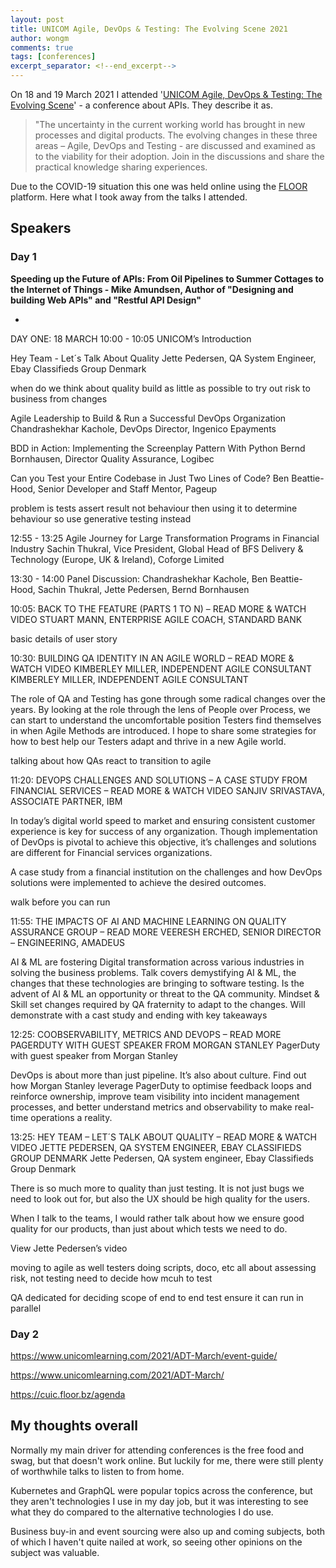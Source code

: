 ```yaml
---
layout: post
title: UNICOM Agile, DevOps & Testing: The Evolving Scene 2021
author: wongm
comments: true
tags: [conferences]
excerpt_separator: <!--end_excerpt-->
---
```


On 18 and 19 March 2021 I attended '[UNICOM Agile, DevOps & Testing: The Evolving Scene](https://www.unicomlearning.com/2021/ADT-March/)' - a conference about APIs. They describe it as.

> "The uncertainty in the current working world has brought in new processes and digital products. The evolving changes in these three areas – Agile, DevOps and Testing - are discussed and examined as to the viability for their adoption. Join in the discussions and share the practical knowledge sharing experiences.

Due to the COVID-19 situation this one was held online using the [FLOOR](https://floor.bz/) platform. Here what I took away from the talks I attended.  

<!--end_excerpt-->

## Speakers ##

### Day 1 ###

**Speeding up the Future of APIs: From Oil Pipelines to Summer Cottages to the Internet of Things - Mike Amundsen, Author of "Designing and building Web APIs" and "Restful API Design"**

- 


DAY ONE: 18 MARCH
10:00 - 10:05 UNICOM’s Introduction

Hey Team - Let´s Talk About Quality
Jette Pedersen, QA System Engineer, Ebay Classifieds Group Denmark

when do we think about quality
build as little as possible to try out
risk to business from changes

Agile Leadership to Build & Run a Successful
DevOps Organization
Chandrashekhar Kachole, DevOps Director, Ingenico Epayments


BDD in Action: Implementing the Screenplay Pattern With Python
Bernd Bornhausen, Director Quality Assurance, Logibec

Can you Test your Entire Codebase in Just Two Lines of Code?
Ben Beattie-Hood, Senior Developer and Staff Mentor, Pageup

problem is tests assert result not behaviour
then using it to determine behaviour
so use generative testing instead


12:55 - 13:25 Agile Journey for Large Transformation Programs in Financial Industry
Sachin Thukral, Vice President, Global Head of BFS Delivery & Technology (Europe, UK & Ireland), Coforge Limited


13:30 - 14:00 Panel Discussion:
Chandrashekhar Kachole, Ben Beattie-Hood, Sachin Thukral, Jette Pedersen, Bernd Bornhausen






10:05: BACK TO THE FEATURE (PARTS 1 TO N) – READ MORE & WATCH VIDEO
STUART MANN, ENTERPRISE AGILE COACH, STANDARD BANK

basic details of user story



10:30: BUILDING QA IDENTITY IN AN AGILE WORLD – READ MORE & WATCH VIDEO
KIMBERLEY MILLER, INDEPENDENT AGILE CONSULTANT
KIMBERLEY MILLER, INDEPENDENT AGILE CONSULTANT

The role of QA and Testing has gone through some radical changes over the years. By looking at the role through the lens of People over Process, we can start to understand the uncomfortable position Testers find themselves in when Agile Methods are introduced. I hope to share some strategies for how to best help our Testers adapt and thrive in a new Agile world.

talking about how QAs react to transition to agile


11:20: DEVOPS CHALLENGES AND SOLUTIONS – A CASE STUDY FROM FINANCIAL SERVICES – READ MORE & WATCH VIDEO
SANJIV SRIVASTAVA, ASSOCIATE PARTNER, IBM

In today’s digital world speed to market and ensuring consistent customer experience is key for success of any organization. Though implementation of DevOps is pivotal to achieve this objective, it’s challenges and solutions are different for Financial services organizations.

A case study from a financial institution on the challenges and how DevOps solutions were implemented to achieve the desired outcomes.

walk before you can run


11:55: THE IMPACTS OF AI AND MACHINE LEARNING ON QUALITY ASSURANCE GROUP – READ MORE
VEERESH ERCHED, SENIOR DIRECTOR – ENGINEERING, AMADEUS

AI & ML are fostering Digital transformation across various industries in solving the business problems. Talk covers demystifying AI & ML, the changes that these technologies are bringing to software testing. Is the advent of AI & ML an opportunity or threat to the QA community. Mindset & Skill set changes required by QA fraternity to adapt to the changes. Will demonstrate with a cast study and ending with key takeaways





12:25: COOBSERVABILITY, METRICS AND DEVOPS – READ MORE
PAGERDUTY WITH GUEST SPEAKER FROM MORGAN STANLEY
PagerDuty with guest speaker from Morgan Stanley

DevOps is about more than just pipeline. It’s also about culture. Find out how Morgan Stanley leverage PagerDuty to optimise feedback loops and reinforce ownership, improve team visibility into incident management processes, and better understand metrics and observability to make real-time operations a reality.







13:25: HEY TEAM – LET´S TALK ABOUT QUALITY – READ MORE & WATCH VIDEO
JETTE PEDERSEN, QA SYSTEM ENGINEER, EBAY CLASSIFIEDS GROUP DENMARK
Jette Pedersen, QA system engineer, Ebay Classifieds Group Denmark

There is so much more to quality than just testing. It is not just bugs we need to look out for, but also the UX should be high quality for the users.

When I talk to the teams, I would rather talk about how we ensure good quality for our products, than just about which tests we need to do.

View Jette Pedersen’s video


moving to agile as well
testers doing scripts, doco, etc
all about assessing risk, not testing
need to decide how mcuh to test

QA dedicated for deciding scope of end to end test
ensure it can run in parallel


### Day 2 ###

https://www.unicomlearning.com/2021/ADT-March/event-guide/

https://www.unicomlearning.com/2021/ADT-March/

https://cuic.floor.bz/agenda

## My thoughts overall ##

Normally my main driver for attending conferences is the free food and swag, but that doesn't work online. But luckily for me, there were still plenty of worthwhile talks to listen to from home.  

Kubernetes and GraphQL were popular topics across the conference, but they aren't technologies I use in my day job, but it was interesting to see what they do compared to the alternative technologies I do use.

Business buy-in and event sourcing were also up and coming subjects, both of which I haven't quite nailed at work, so seeing other opinions on the subject was valuable.